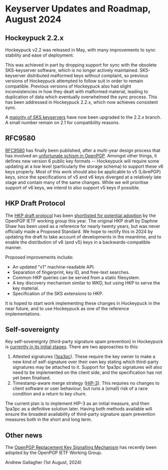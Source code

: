 
Keyserver Updates and Roadmap, August 2024
==========================================

Hockeypuck 2.2.x
----------------

Hockeypuck v2.2 was released in May, with many improvements to sync stability and ease of deployment.

This was achieved in part by dropping support for sync with the obsolete SKS-keyserver software, which is no longer actively maintained.
SKS-keyserver distributed malformed keys without complaint, so previous versions of Hockeypuck attempted to follow suit in order to remain compatible.
Previous versions of Hockeypuck also had slight inconsistencies in how they dealt with malformed material, leading to duplication of data which eventually overwhelmed the sync process.
This has been addressed in Hockeypuck 2.2.x, which now achieves consistent sync.

A [majority of SKS keyservers](https://spider.pgpkeys.eu/sks-peers) have now been upgraded to the 2.2.x branch.
A small number remain on 2.1 for compatibility reasons.

RFC9580
-------

[RFC9580](https://datatracker.ietf.org/doc/html/rfc9580) has finally been published, after a multi-year design process that has involved an [unfortunate schism in OpenPGP](critique-critique.html).
Amongst other things, it defines new version 6 public key formats -- Hockeypuck will require some updating at a low level (particularly the storage schema) to support these v6 keys properly.
Most of this work should also be applicable to v5 (LibrePGP) keys, since the specifications of v5 and v6 keys diverged at a relatively late stage and contain many of the same changes.
While we will prioritise support of v6 keys, we intend to also support v5 keys if possible.

HKP Draft Protocol
------------------

The [HKP draft protocol](https://datatracker.ietf.org/doc/html/draft-gallagher-openpgp-hkp) has been [shortlisted for potential adoption](https://datatracker.ietf.org/wg/openpgp/about/) by the OpenPGP IETF working group this year.
The original HKP draft by Daphne Shaw has been used as a reference for nearly twenty years, but was never officially made a Proposed Standard.
We hope to rectify this in 2024 by updating the draft to take account of developments in the meantime, and to enable the distribution of v6 (and v5) keys in a backwards-compatible manner.

Proposed improvements include:

* An updated "v1" machine-readable API.
* Separation of fingerprint, key ID, and free-text searches.
* Common HKP queries can be served from a static filesystem.
* A key discovery mechanism similar to WKD, but using HKP to serve the key material.
* Specification of the SKS extensions to HKP.

It is hoped to start work implementing these changes in Hockeypuck in the near future, and to use Hockeypuck as one of the reference implementations.

Self-sovereignty
----------------

Key self-sovereignty (third-party signature spam prevention) in Hockeypuck is [currently in its initial stages](https://github.com/hockeypuck/hockeypuck/issues/270).
There are two approaches to this:

1. Attested signatures ([1pa3pc](https://datatracker.ietf.org/doc/html/draft-dkg-openpgp-1pa3pc)).
    These require the key owner to make a new kind of self-signature over their own key stating which third-party signatures may be attached to it.
    Support for 1pa3pc signatures will also need to be implemented on the client side, and the specification has not yet been finalised.
2. Timestamp-aware merge strategy ([HIP-3](https://github.com/hockeypuck/hockeypuck/wiki/HIP-3:-Timestamp-aware-merge-strategy)).
    This requires no changes to client software or user behaviour, but runs a (small) risk of a race condition and a return to key churn.

The current plan is to implement HIP-3 as an initial measure, and then 1pa3pc as a definitive solution later.
Having both methods available will ensure the broadest availability of third-party signature spam prevention measures both in the short and long term. 

Other news
----------

The [OpenPGP Replacement Key Signalling Mechanism](https://datatracker.ietf.org/doc/html/draft-ietf-openpgp-replacementkey) has recently been adopted by the OpenPGP IETF Working Group.

Andrew Gallagher (1st August, 2024)
